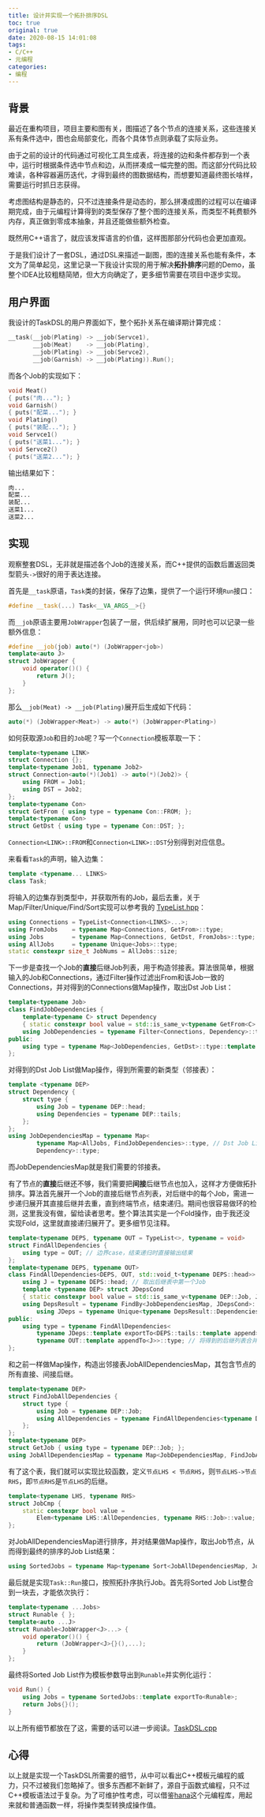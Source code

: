```yaml
---
title: 设计并实现一个拓扑排序DSL
toc: true
original: true
date: 2020-08-15 14:01:08
tags:
- C/C++
- 元编程
categories:
- 编程
---
```


## 背景
最近在重构项目，项目主要和图有关，图描述了各个节点的连接关系，这些连接关系有条件选中，图也会局部变化，而各个具体节点则承载了实际业务。

由于之前的设计的代码通过可视化工具生成表，将连接的边和条件都存到一个表中，运行时根据条件选中节点和边，从而拼凑成一幅完整的图。而这部分代码比较难读，各种容器遍历迭代，才得到最终的图数据结构，而想要知道最终图长啥样，需要运行时抓日志获得。

考虑图结构是静态的，只不过连接条件是动态的，那么拼凑成图的过程可以在编译期完成，由于元编程计算得到的类型保存了整个图的连接关系，而类型不耗费额外内存，真正做到零成本抽象，并且还能做些额外检查。

既然用C++语言了，就应该发挥语言的价值，这样图那部分代码也会更加直观。

于是我们设计了一套DSL，通过DSL来描述一副图，图的连接关系也能有条件，本文为了简单起见，这里记录一下我设计实现的用于解决**拓扑排序**问题的Demo，虽整个IDEA比较粗糙简陋，但大方向确定了，更多细节需要在项目中逐步实现。

## 用户界面
我设计的TaskDSL的用户界面如下，整个拓扑关系在编译期计算完成：
```cpp
__task(__job(Plating) -> __job(Servce1),
       __job(Meat)    -> __job(Plating),
       __job(Plating) -> __job(Servce2),
       __job(Garnish) -> __job(Plating)).Run();
```

而各个Job的实现如下：
```cpp
void Meat()
{ puts("肉..."); }
void Garnish()
{ puts("配菜..."); }
void Plating()
{ puts("装配..."); }
void Servce1()
{ puts("送菜1..."); }
void Servce2()
{ puts("送菜2..."); }
```

输出结果如下：
```sh
肉...
配菜...
装配...
送菜1...
送菜2...
```

## 实现
观察整套DSL，无非就是描述各个Job的连接关系，而C++提供的函数后置返回类型箭头`->`很好的用于表达连接。

首先是`__task`原语，`Task`类的封装，保存了边集，提供了一个运行环境`Run`接口：
```cpp
#define __task(...) Task<__VA_ARGS__>{}
```

而`__job`原语主要用`JobWrapper`包装了一层，供后续扩展用，同时也可以记录一些额外信息：
```cpp
#define __job(job) auto(*) (JobWrapper<job>)
template<auto J>
struct JobWrapper {
    void operator()() {
        return J();
    }
};
```

那么`__job(Meat) -> __job(Plating)`展开后生成如下代码：
```cpp
auto(*) (JobWrapper<Meat>) -> auto(*) (JobWrapper<Plating>)
```

如何获取源`Job`和目的`Job`呢？写一个`Connection`模板萃取一下：
```cpp
template<typename LINK>
struct Connection {};
template<typename Job1, typename Job2>
struct Connection<auto(*)(Job1) -> auto(*)(Job2)> {
    using FROM = Job1;
    using DST = Job2;
};
template<typename Con>
struct GetFrom { using type = typename Con::FROM; };
template<typename Con>
struct GetDst { using type = typename Con::DST; };
```

`Connection<LINK>::FROM`和`Connection<LINK>::DST`分别得到对应信息。

来看看`Task`的声明，输入边集：
```cpp
template <typename... LINKS>
class Task;
```

将输入的边集存到类型中，并获取所有的Job，最后去重，关于Map/Filter/Unique/Find/Sort实现可以参考我的 [TypeList.hpp](https://github.com/netcan/recipes/blob/master/cpp/metaproggramming/Typelist.hpp)：
```cpp
using Connections = TypeList<Connection<LINKS>...>;
using FromJobs    = typename Map<Connections, GetFrom>::type;
using Jobs        = typename Map<Connections, GetDst, FromJobs>::type;
using AllJobs     = typename Unique<Jobs>::type;
static constexpr size_t JobNums = AllJobs::size;
```

下一步是查找一个Job的**直接**后继Job列表，用于构造邻接表。算法很简单，根据输入的Job和Connections，通过Filter操作过滤出From和该Job一致的Connections，并对得到的Connections做Map操作，取出Dst Job List：
```cpp
template<typename Job>
class FindJobDependencies {
    template<typename C> struct Dependency
    { static constexpr bool value = std::is_same_v<typename GetFrom<C>::type, Job>; };
    using JobDependencies = typename Filter<Connections, Dependency>::type;
public:
    using type = typename Map<JobDependencies, GetDst>::type::template prepend<Job>; // prepend FROM node to result front
};
```

对得到的Dst Job List做Map操作，得到所需要的新类型（邻接表）：
```cpp
template <typename DEP>
struct Dependency {
    struct type {
        using Job = typename DEP::head;
        using Dependencies = typename DEP::tails;
    };
};
using JobDependenciesMap = typename Map<
        typename Map<AllJobs, FindJobDependencies>::type, // Dst Job List of List
        Dependency>::type;
```

而JobDependenciesMap就是我们需要的邻接表。

有了节点的**直接**后继还不够，我们需要把**间接**后继节点也加入，这样才方便做拓扑排序。算法首先展开一个Job的直接后继节点列表，对后继中的每个Job，需进一步递归展开其直接后继并去重，直到终端节点，结束递归。期间也很容易做环的检测，这里我没有做，留给读者思考。整个算法其实是一个Fold操作，由于我还没实现Fold，这里就直接递归展开了。更多细节见注释。
```cpp
template<typename DEPS, typename OUT = TypeList<>, typename = void>
struct FindAllDependencies {
    using type = OUT; // 边界case，结束递归时直接输出结果
};
template<typename DEPS, typename OUT>
class FindAllDependencies<DEPS, OUT, std::void_t<typename DEPS::head>> {
    using J = typename DEPS::head; // 取出后继表中第一个Job
    template <typename DEP> struct JDepsCond
    { static constexpr bool value = std::is_same_v<typename DEP::Job, J>; };
    using DepsResult = typename FindBy<JobDependenciesMap, JDepsCond>::type; // 从邻接表查找Job的后继节点列表
        using JDeps = typename Unique<typename DepsResult::Dependencies>::type; // 去重操作
public:
    using type = typename FindAllDependencies<
        typename JDeps::template exportTo<DEPS::tails::template append>::type,
        typename OUT::template appendTo<J>>::type; // 将得到的后继列表合并，进一步递归展开，并输出当前Job到列表
};
```

和之前一样做Map操作，构造出邻接表JobAllDependenciesMap，其包含节点的所有直接、间接后继。
```cpp
template<typename DEP>
struct FindJobAllDependencies {
    struct type {
        using Job = typename DEP::Job;
        using AllDependencies = typename FindAllDependencies<typename DEP::Dependencies>::type;
    };
};
template<typename DEP>
struct GetJob { using type = typename DEP::Job; };
using JobAllDependenciesMap = typename Map<JobDependenciesMap, FindJobAllDependencies>::type;
```

有了这个表，我们就可以实现比较函数，定义`节点LHS < 节点RHS`，则`节点LHS->节点RHS`，即`节点RHS`是`节点LHS`的后继。
```cpp
template<typename LHS, typename RHS>
struct JobCmp {
    static constexpr bool value =
        Elem<typename LHS::AllDependencies, typename RHS::Job>::value;
};
```

对JobAllDependenciesMap进行排序，并对结果做Map操作，取出Job节点，从而得到最终的排序的Job List结果：
```cpp
using SortedJobs = typename Map<typename Sort<JobAllDependenciesMap, JobCmp>::type, GetJob>::type;
```

最后就是实现`Task::Run`接口，按照拓扑序执行Job。首先将Sorted Job List整合到一块去，才能依次执行：
```cpp
template<typename ...Jobs>
struct Runable { };
template<auto ...J>
struct Runable<JobWrapper<J>...> {
    void operator()() {
        return (JobWrapper<J>{}(),...);
    }
};
```

最终将Sorted Job List作为模板参数导出到`Runable`并实例化运行：
```cpp
void Run() {
    using Jobs = typename SortedJobs::template exportTo<Runable>;
    return Jobs{}();
}
```

以上所有细节都放在了这，需要的话可以进一步阅读。[TaskDSL.cpp](https://github.com/netcan/recipes/blob/master/cpp/metaproggramming/TaskDSL.cpp)
## 心得
以上就是实现一个TaskDSL所需要的细节，从中可以看出C++模板元编程的威力，只不过被我们忽略掉了。很多东西都不新鲜了，源自于函数式编程，只不过C++模板语法过于复杂。为了可维护性考虑，可以借鉴[hana](https://www.boost.org/doc/libs/1_61_0/libs/hana/doc/html/index.html)这个元编程库，用起来就和普通函数一样，将操作类型转换成操作值。
